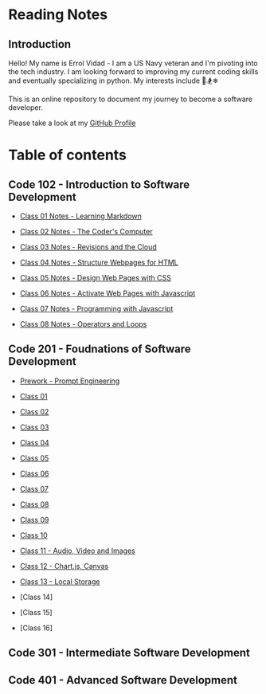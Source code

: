 # Reading Notes

## Introduction

Hello! My name is Errol Vidad - I am a US Navy veteran and I'm pivoting into the tech industry. I am looking forward to improving my current coding skills and eventually specializing in python. My interests include &#x1F3C8;&#x1F3C2;&#x2744;

This is an online repository to document my journey to become a software developer.

Please take a look at my [GitHub Profile](https://github.com/evidad)

# Table of contents

## Code 102 - Introduction to Software Development
- [Class 01 Notes - Learning Markdown](code-102-reading-notes/Class%2001%20-%20Learning%20Markdown.md)

- [Class 02 Notes - The Coder's Computer](code-102-reading-notes/Class%2002%20-%20The%20Coder's%20Computer.md)

- [Class 03 Notes - Revisions and the Cloud](code-102-reading-notes/Class%2003%20-%20Revisions%20and%20the%20Cloud.md)

- [Class 04 Notes - Structure Webpages for HTML](code-102-reading-notes/Class%2004%20-%20Structure%20Webpages%20for%20HTML.md)

- [Class 05 Notes - Design Web Pages with CSS](code-102-reading-notes/Class%2005-%20Design%20Web%20Pages%20with%20CSS.md)

- [Class 06 Notes - Activate Web Pages with Javascript](code-102-reading-notes/Class%2006%20-%20Activate%20Web%20Pages%20with%20Javascript.md)

- [Class 07 Notes - Programming with Javascript](code-102-reading-notes/Class%2007%20-%20Programming%20with%20Javascript.md)

- [Class 08 Notes - Operators and Loops ](code-102-reading-notes/Class%2008%20-%20Operators%20and%20Loops.md)

## Code 201 - Foudnations of Software Development
- [Prework - Prompt Engineering](code-201-reading-notes/prompt-engineering.md)

- [Class 01](code-201-reading-notes/class01.md)

- [Class 02](code-201-reading-notes/class2.md)

- [Class 03](code-201-reading-notes/class03.md)

- [Class 04](code-201-reading-notes/class04.md)

- [Class 05](code-201-reading-notes/class05.md)

- [Class 06](code-201-reading-notes/class06.md)

- [Class 07](code-201-reading-notes/class07.md)

- [Class 08](code-201-reading-notes/class08.md)

- [Class 09](code-201-reading-notes/class09.md)

- [Class 10](code-201-reading-notes/class10.md)

- [Class 11 - Audio, Video and Images](code-201-reading-notes/class11.md)

- [Class 12 - Chart.js, Canvas](code-201-reading-notes/class12.md)

- [Class 13 - Local Storage](code-201-reading-notes/class13.md)

- [Class 14]

- [Class 15]

- [Class 16]

## Code 301 - Intermediate Software Development

## Code 401 - Advanced Software Development
